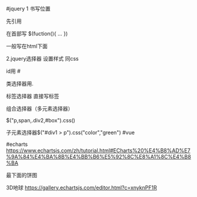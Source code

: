 #jquery
1 书写位置

先引用

在首部写 $(fuction(){
...
})

一般写在html下面

2.jquery选择器 设置样式
同css

id用 # 

类选择器用.

标签选择器 直接写标签

组合选择器（多元素选择器）

$("p,span,.div2,#box").css()

子元素选择器$("#div1 > p").css("color","green")
#vue

#echarts
https://www.echartsjs.com/zh/tutorial.html#ECharts%20%E4%B8%AD%E7%9A%84%E4%BA%8B%E4%BB%B6%E5%92%8C%E8%A1%8C%E4%B8%BA

最下面的饼图

3D地球
https://gallery.echartsjs.com/editor.html?c=xnyknPF1R

